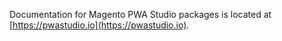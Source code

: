 Documentation for Magento PWA Studio packages is located at [https://pwastudio.io](https://pwastudio.io).
